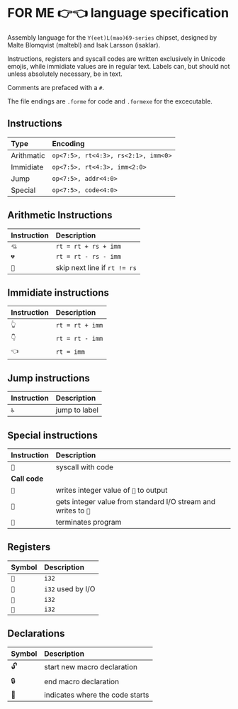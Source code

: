 #  FOR ME 👉👈 language specification

Assembly language for the `Y(eet)L(mao)69-series` chipset, designed by Malte Blomqvist (maltebl) and Isak Larsson (isaklar).

Instructions, registers and syscall codes are written exclusively in Unicode emojis, while immidiate values are in regular text. Labels can, but should not unless absolutely necessary, be in text.

Comments are prefaced with a `#`.

The file endings are `.forme` for code and  `.formexe` for the excecutable.

## Instructions

| **Type** | **Encoding** |
|:---------|:-------------|
| Arithmatic | `op<7:5>, rt<4:3>, rs<2:1>, imm<0>` |
| Immidiate | `op<7:5>, rt<4:3>, imm<2:0>` |
| Jump     | `op<7:5>, addr<4:0>` |
| Special  | `op<7:5>, code<4:0>` |

## Arithmetic Instructions
| **Instruction** | **Description** |
|:----------------|:----------------|
| `💘` | `rt = rt + rs + imm` |
| `💔` | `rt = rt - rs - imm` |
| `🤔` | skip next line if `rt != rs` |

## Immidiate instructions

| **Instruction** | **Description** |
|:----------------|:----------------|
| `👆` | `rt = rt + imm` |
| `👇` | `rt = rt - imm` |
| `👈` | `rt = imm` |

## Jump instructions 

| **Instruction** | **Description** |
|:----------------|:----------------|
| `♿` | jump to label |

## Special instructions
| **Instruction** | **Description** |
|:----------------|:----------------|
| `🤖` | syscall with code |
| **Call code**| |
| `📢` | writes integer value of `👀` to output |
| `📜` | gets integer value from standard I/O stream and writes to `👀` |
| `🔪` | terminates program |

## Registers
| **Symbol** | **Description** |
|:----------------|:----------------|
| `🍩` | `i32` |
| `👀` | `i32` used by I/O |
| `🍎` | `i32` |
| `🍊` | `i32` |

## Declarations
| **Symbol** | **Description** |
|:----------------|:----------------|
| 🔓 | start new macro declaration |
| 🔒 | end macro declaration |
| 💬 | indicates where the code starts |
